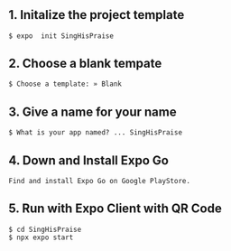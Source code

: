 # 


## 1. Initalize the project template
```
$ expo  init SingHisPraise
```

## 2. Choose a blank  tempate 
```
$ Choose a template: » Blank
```

## 3. Give a name for your name
```
$ What is your app named? ... SingHisPraise
```

## 4. Down and Install Expo Go
```
Find and install Expo Go on Google PlayStore.
```

## 5. Run with Expo Client with QR Code
 ```
 $ cd SingHisPraise
 $ npx expo start
```



